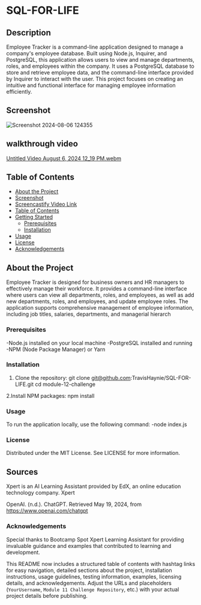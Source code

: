# SQL-FOR-LIFE

## Description
Employee Tracker is a command-line application designed to manage a company's employee database. Built using Node.js, Inquirer, and PostgreSQL, this application allows users to view and manage departments, roles, and employees within the company. It uses a PostgreSQL database to store and retrieve employee data, and the command-line interface provided by Inquirer to interact with the user. This project focuses on creating an intuitive and functional interface for managing employee information efficiently.



## Screenshot
![Screenshot 2024-08-06 124355](https://github.com/user-attachments/assets/73d46773-198f-4175-8aed-9872c5445f15)

## walkthrough video
[Untitled Video August 6, 2024 12_19 PM.webm](https://github.com/user-attachments/assets/b927f2f0-3a62-4a5b-a34c-86559788787e)



## Table of Contents
- [About the Project](#about-the-project)
- [Screenshot](#screenshot)
- [Screencastify Video Link](#screencastify-video-link)
- [Table of Contents](#table-of-contents)
- [Getting Started](#getting-started)
  - [Prerequisites](#prerequisites)
  - [Installation](#installation)
- [Usage](#usage)
- [License](#license)
- [Acknowledgements](#acknowledgements)

## About the Project
Employee Tracker is designed for business owners and HR managers to effectively manage their workforce. It provides a command-line interface where users can view all departments, roles, and employees, as well as add new departments, roles, and employees, and update employee roles. The application supports comprehensive management of employee information, including job titles, salaries, departments, and managerial hierarch


### Prerequisites
-Node.js installed on your local machine
-PostgreSQL installed and running
-NPM (Node Package Manager) or Yarn

### Installation
1. Clone the repository:
   git clone git@github.com:TravisHaynie/SQL-FOR-LIFE.git
   cd module-12-challenge

2.Install NPM packages:
    npm install

### Usage
To run the application locally, use the following command:
-node index.js



### License
Distributed under the MIT License. See LICENSE for more information.


## Sources

Xpert is an AI Learning Assistant provided by EdX, an online education technology company. Xpert

OpenAI. (n.d.). ChatGPT. Retrieved May 19, 2024, from https://www.openai.com/chatgpt

### Acknowledgements
Special thanks to Bootcamp Spot Xpert Learning Assistant for providing invaluable guidance and examples that contributed to learning and development.

This README now includes a structured table of contents with hashtag links for easy navigation, detailed sections about the project, installation instructions, usage guidelines, testing information, examples, licensing details, and acknowledgements. Adjust the URLs and placeholders (`YourUsername`, `Module 11 Challenge Repository`, etc.) with your actual project details before publishing.
